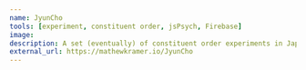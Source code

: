 ```yaml
---
name: JyunCho
tools: [experiment, constituent order, jsPsych, Firebase]
image:
description: A set (eventually) of constituent order experiments in Japanese. The name is a bad pun. 日本語語順調査（＝研究）。略して「順調」。
external_url: https://mathewkramer.io/JyunCho
---
```

